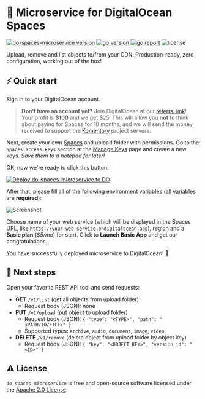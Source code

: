 # 🧺 Microservice for DigitalOcean Spaces

<a href="https://github.com/koddr/do-spaces-microservice/releases" target="_blank"><img src="https://img.shields.io/badge/version-v0.1.1-blue?style=for-the-badge&logo=none" alt="do-spaces-microservice version" /></a>&nbsp;<a href="https://pkg.go.dev/github.com/koddr/do-spaces-microservice/?tab=doc" target="_blank"><img src="https://img.shields.io/badge/Go-1.17+-00ADD8?style=for-the-badge&logo=go" alt="go version" /></a>&nbsp;<a href="https://goreportcard.com/report/github.com/koddr/do-spaces-microservice" target="_blank"><img src="https://img.shields.io/badge/Go_report-A+-success?style=for-the-badge&logo=none" alt="go report" /></a>&nbsp;<img src="https://img.shields.io/badge/license-apache_2.0-red?style=for-the-badge&logo=none" alt="license" />

Upload, remove and list objects to/from your CDN. Production-ready, zero configuration, working out of the box!

## ⚡️ Quick start

Sign in to your DigitalOcean account.

> **Don't have an account yet?** Join DigitalOcean at our [referral link](https://m.do.co/c/b41859fa9b6e)! Your profit is **$100** and we get $25. This will allow you **not** to think about paying for Spaces for 10 months, and we will send the money received to support the [Komentory](https://github.com/Komentory) project servers.

Next, create your own [Spaces](https://docs.digitalocean.com/products/spaces/quickstart/#create-a-space) and upload folder with permissions. Go to the `Spaces access keys` section at the [Manage Keys](https://cloud.digitalocean.com/account/api/tokens) page and create a new keys. _Save them to a notepad for later!_

OK, now we're ready to click this button:

[![Deploy do-spaces-microservice to DO](https://www.deploytodo.com/do-btn-blue-ghost.svg)](https://cloud.digitalocean.com/apps/new?repo=https://github.com/Komentory/do-spaces-microservice/tree/main)

After that, please fill all of the following environment variables (all variables are **required**):

![Screenshot](https://user-images.githubusercontent.com/11155743/130789680-e0430ed3-5667-422f-940d-3f6fffd0b539.png)

Choose name of your web service (which will be displayed in the Spaces URL, like `https://your-web-service.ondigitalocean.app`), region and a **Basic plan** (_$5/mo_) for start. Click to **Launch Basic App** and get our congratulations.

You have successfully deployed microservice to DigitalOcean! 🎉

## 📖 Next steps

Open your favorite REST API tool and send requests:

- **GET** `/v1/list` (get all objects from upload folder)
  - Request body (JSON): none
- **PUT** `/v1/upload` (put object to upload folder)
  - Request body (JSON): `{ "type": "<TYPE>", "path": "<PATH/TO/FILE>" }`
  - Supported types: `archive`, `audio`, `document`, `image`, `video`
- **DELETE** `/v1/remove` (delete object from upload folder by object key)
  - Request body (JSON): `{ "key": "<OBJECT_KEY>", "version_id": "<ID>" }`

## ⚠️ License

`do-spaces-microservice` is free and open-source software licensed under the [Apache 2.0 License](https://github.com/Komentory/do-spaces-microservice/blob/master/LICENSE).
